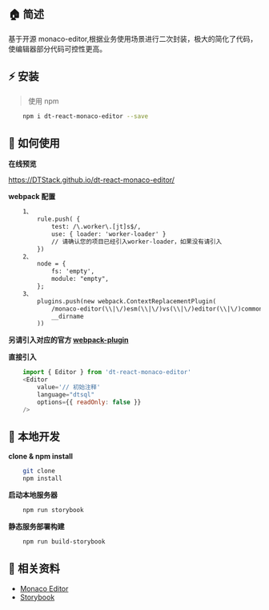 ## :house: 简述
基于开源 monaco-editor,根据业务使用场景进行二次封装，极大的简化了代码，使编辑器部分代码可控性更高。
## :zap: 安装
> 使用 npm
```bash
    npm i dt-react-monaco-editor --save
```
## :book: 如何使用
**在线预览**

https://DTStack.github.io/dt-react-monaco-editor/

**webpack 配置**
```diff
    1、
        rule.push( {
            test: /\.worker\.[jt]s$/,
            use: { loader: 'worker-loader' }
            // 请确认您的项目已经引入worker-loader，如果没有请引入
        })
    2、
        node = {
            fs: 'empty',
            module: "empty",
        };
    3、
        plugins.push(new webpack.ContextReplacementPlugin(
            /monaco-editor(\\|\/)esm(\\|\/)vs(\\|\/)editor(\\|\/)common(\\|\/)services/,
            __dirname
        ))

```
**另请引入对应的官方 [webpack-plugin](https://github.com/microsoft/monaco-editor/tree/main/webpack-plugin)**

**直接引入**
```js
    import { Editor } from 'dt-react-monaco-editor'
    <Editor
        value='// 初始注释'
        language="dtsql"
        options={{ readOnly: false }}
    />
```
## :wrench: 本地开发
**clone & npm install**
```bash
    git clone 
    npm install
```
**启动本地服务器**
```bash
    npm run storybook
```

**静态服务部署构建**
```bash
    npm run build-storybook
```

## :blue_book: 相关资料
* [Monaco Editor](https://microsoft.github.io/monaco-editor/)
* [Storybook](https://storybook.js.org/)




